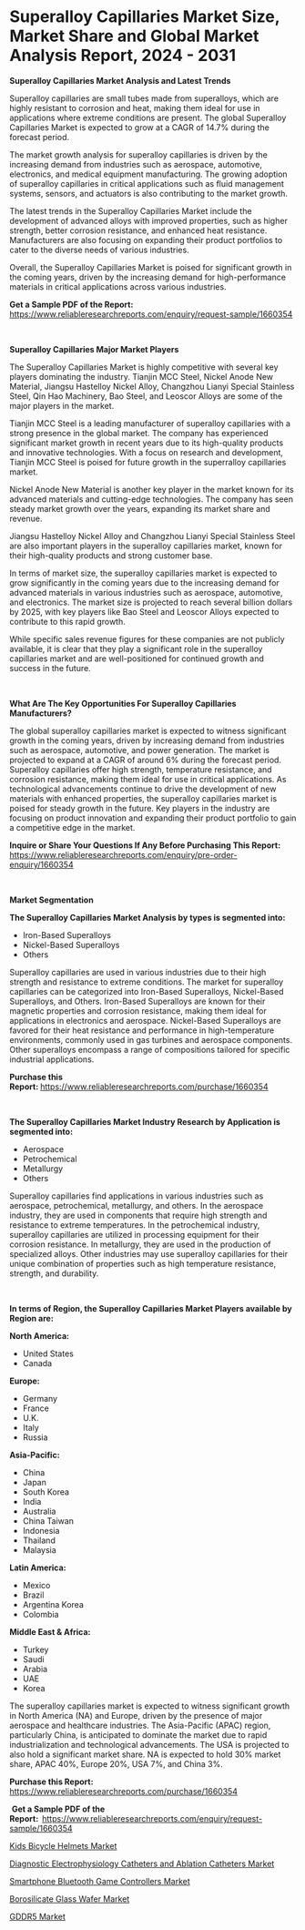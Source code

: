 <p><h1>Superalloy Capillaries Market Size, Market Share and Global Market Analysis Report, 2024 - 2031</h1></p><p><strong>Superalloy Capillaries Market Analysis and Latest Trends</strong></p>
<p><p>Superalloy capillaries are small tubes made from superalloys, which are highly resistant to corrosion and heat, making them ideal for use in applications where extreme conditions are present. The global Superalloy Capillaries Market is expected to grow at a CAGR of 14.7% during the forecast period. </p><p>The market growth analysis for superalloy capillaries is driven by the increasing demand from industries such as aerospace, automotive, electronics, and medical equipment manufacturing. The growing adoption of superalloy capillaries in critical applications such as fluid management systems, sensors, and actuators is also contributing to the market growth.</p><p>The latest trends in the Superalloy Capillaries Market include the development of advanced alloys with improved properties, such as higher strength, better corrosion resistance, and enhanced heat resistance. Manufacturers are also focusing on expanding their product portfolios to cater to the diverse needs of various industries.</p><p>Overall, the Superalloy Capillaries Market is poised for significant growth in the coming years, driven by the increasing demand for high-performance materials in critical applications across various industries.</p></p>
<p><strong>Get a Sample PDF of the Report:&nbsp;</strong> <a href="https://www.reliableresearchreports.com/enquiry/request-sample/1660354">https://www.reliableresearchreports.com/enquiry/request-sample/1660354</a></p>
<p>&nbsp;</p>
<p><strong>Superalloy Capillaries Major Market Players</strong></p>
<p><p>The Superalloy Capillaries Market is highly competitive with several key players dominating the industry. Tianjin MCC Steel, Nickel Anode New Material, Jiangsu Hastelloy Nickel Alloy, Changzhou Lianyi Special Stainless Steel, Qin Hao Machinery, Bao Steel, and Leoscor Alloys are some of the major players in the market.</p><p>Tianjin MCC Steel is a leading manufacturer of superalloy capillaries with a strong presence in the global market. The company has experienced significant market growth in recent years due to its high-quality products and innovative technologies. With a focus on research and development, Tianjin MCC Steel is poised for future growth in the superralloy capillaries market.</p><p>Nickel Anode New Material is another key player in the market known for its advanced materials and cutting-edge technologies. The company has seen steady market growth over the years, expanding its market share and revenue.</p><p>Jiangsu Hastelloy Nickel Alloy and Changzhou Lianyi Special Stainless Steel are also important players in the superalloy capillaries market, known for their high-quality products and strong customer base.</p><p>In terms of market size, the superalloy capillaries market is expected to grow significantly in the coming years due to the increasing demand for advanced materials in various industries such as aerospace, automotive, and electronics. The market size is projected to reach several billion dollars by 2025, with key players like Bao Steel and Leoscor Alloys expected to contribute to this rapid growth.</p><p>While specific sales revenue figures for these companies are not publicly available, it is clear that they play a significant role in the superalloy capillaries market and are well-positioned for continued growth and success in the future.</p></p>
<p>&nbsp;</p>
<p><strong>What Are The Key Opportunities For Superalloy Capillaries Manufacturers?</strong></p>
<p><p>The global superalloy capillaries market is expected to witness significant growth in the coming years, driven by increasing demand from industries such as aerospace, automotive, and power generation. The market is projected to expand at a CAGR of around 6% during the forecast period. Superalloy capillaries offer high strength, temperature resistance, and corrosion resistance, making them ideal for use in critical applications. As technological advancements continue to drive the development of new materials with enhanced properties, the superalloy capillaries market is poised for steady growth in the future. Key players in the industry are focusing on product innovation and expanding their product portfolio to gain a competitive edge in the market.</p></p>
<p><strong>Inquire or Share Your Questions If Any Before Purchasing This Report:</strong> <a href="https://www.reliableresearchreports.com/enquiry/pre-order-enquiry/1660354">https://www.reliableresearchreports.com/enquiry/pre-order-enquiry/1660354</a></p>
<p>&nbsp;</p>
<p><strong>Market Segmentation</strong></p>
<p><strong>The Superalloy Capillaries Market Analysis by types is segmented into:</strong></p>
<p><ul><li>Iron-Based Superalloys</li><li>Nickel-Based Superalloys</li><li>Others</li></ul></p>
<p><p>Superalloy capillaries are used in various industries due to their high strength and resistance to extreme conditions. The market for superalloy capillaries can be categorized into Iron-Based Superalloys, Nickel-Based Superalloys, and Others. Iron-Based Superalloys are known for their magnetic properties and corrosion resistance, making them ideal for applications in electronics and aerospace. Nickel-Based Superalloys are favored for their heat resistance and performance in high-temperature environments, commonly used in gas turbines and aerospace components. Other superalloys encompass a range of compositions tailored for specific industrial applications.</p></p>
<p><strong>Purchase this Report:&nbsp;</strong><a href="https://www.reliableresearchreports.com/purchase/1660354">https://www.reliableresearchreports.com/purchase/1660354</a></p>
<p>&nbsp;</p>
<p><strong>The Superalloy Capillaries Market Industry Research by Application is segmented into:</strong></p>
<p><ul><li>Aerospace</li><li>Petrochemical</li><li>Metallurgy</li><li>Others</li></ul></p>
<p><p>Superalloy capillaries find applications in various industries such as aerospace, petrochemical, metallurgy, and others. In the aerospace industry, they are used in components that require high strength and resistance to extreme temperatures. In the petrochemical industry, superalloy capillaries are utilized in processing equipment for their corrosion resistance. In metallurgy, they are used in the production of specialized alloys. Other industries may use superalloy capillaries for their unique combination of properties such as high temperature resistance, strength, and durability.</p></p>
<p>&nbsp;</p>
<p><strong>In terms of Region, the Superalloy Capillaries Market Players available by Region are:</strong></p>
<p>
    <p> <strong> North America: </strong>
        <ul>
            <li>United States</li>
            <li>Canada</li>
        </ul>
        </p> 
    <p> <strong> Europe: </strong>
        <ul>
            <li>Germany</li>
            <li>France</li>
            <li>U.K.</li>
            <li>Italy</li>
            <li>Russia</li>
        </ul>
        </p> 
    <p> <strong> Asia-Pacific: </strong>
        <ul>
            <li>China</li>
            <li>Japan</li>
            <li>South Korea</li>
            <li>India</li>
            <li>Australia</li>
            <li>China Taiwan</li>
            <li>Indonesia</li>
            <li>Thailand</li>
            <li>Malaysia</li>
        </ul>
        </p> 
    <p> <strong> Latin America: </strong>
        <ul>
            <li>Mexico</li>
            <li>Brazil</li>
            <li>Argentina Korea</li>
            <li>Colombia</li>
        </ul>
        </p> 
    <p> <strong> Middle East & Africa: </strong>
        <ul>
            <li>Turkey</li>
            <li>Saudi</li>
            <li>Arabia</li>
            <li>UAE</li>
            <li>Korea</li>
        </ul>
    </p>
    </p>
<p><p>The superalloy capillaries market is expected to witness significant growth in North America (NA) and Europe, driven by the presence of major aerospace and healthcare industries. The Asia-Pacific (APAC) region, particularly China, is anticipated to dominate the market due to rapid industrialization and technological advancements. The USA is projected to also hold a significant market share. NA is expected to hold 30% market share, APAC 40%, Europe 20%, USA 7%, and China 3%.</p></p>
<p><strong>Purchase this Report: </strong><a href="https://www.reliableresearchreports.com/purchase/1660354">https://www.reliableresearchreports.com/purchase/1660354</a></p>
<p>&nbsp;<strong>Get a Sample PDF of the Report:&nbsp;&nbsp;</strong><a href="https://www.reliableresearchreports.com/enquiry/request-sample/1660354">https://www.reliableresearchreports.com/enquiry/request-sample/1660354</a></p>
<p><strong></strong></p>
<p><p><a href="https://thundering-castanet-c65.notion.site/Kids-Bicycle-Helmets-Market-Size-Reflecting-a-Forecast-Till-2031-Market-By-Type-By-Application-and-6c27b7e6ccf74b2cad2ef8733032f524">Kids Bicycle Helmets Market</a></p><p><a href="https://thundering-castanet-c65.notion.site/Decoding-the-Diagnostic-Electrophysiology-Catheters-and-Ablation-Catheters-Market-A-Deep-Dive-into--fea02f4de1444af1bd6b6e9965793d28">Diagnostic Electrophysiology Catheters and Ablation Catheters Market</a></p><p><a href="https://bubble-tree-ea4.notion.site/Smartphone-Bluetooth-Game-Controllers-Market-with-the-goal-of-estimating-the-market-size-and-future--f707501e275e42e0a54ef2ef0d093a1f">Smartphone Bluetooth Game Controllers Market</a></p><p><a href="https://view.publitas.com/reportprime-1/borosilicate-glass-wafer-market-size-and-examines-its-market-scope-with-a-primary-focus-on-growth-opportunities-and-forecasted-trends-spanning-from-2024-to-2031/">Borosilicate Glass Wafer Market</a></p><p><a href="https://view.publitas.com/reportprime-1/gddr5-market-research-report-provides-critical-insights-that-can-help-shape-business-development-and-investment-strategies/">GDDR5 Market</a></p></p>
